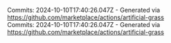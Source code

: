 Commits: 2024-10-10T17:40:26.047Z - Generated via https://github.com/marketplace/actions/artificial-grass
<br>
Commits: 2024-10-10T17:40:26.047Z - Generated via https://github.com/marketplace/actions/artificial-grass
<br>
